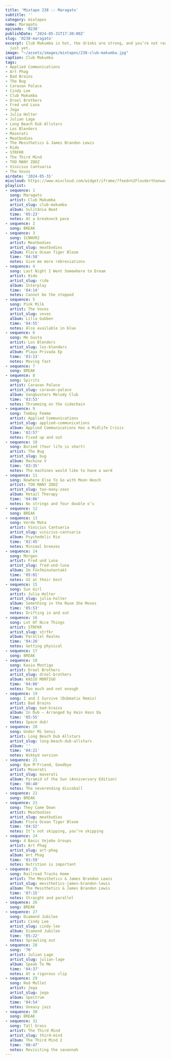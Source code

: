 ```yaml
---
title: 'Mixtape 238 :: Maragato'
subtitle: ''
category: mixtapes
name: Maragato
episode: '0238'
publishDate: '2024-05-31T17:30:00Z'
slug: '0238-maragato'
excerpt: Club Makumba is hot, the drinks are strong, and you’re not ready to leave
  just yet.
image: "~/assets/images/mixtapes/238-club-makumba.jpg"
caption: Club Makumba
tags:
- Applied Communications
- Art Phag
- Bad Brains
- The Bug
- Caravan Palace
- Cindy Lee
- Club Makumba
- Drool Brothers
- Fred und Luna
- Jega
- Julia Holter
- Julian Lage
- Long Beach Dub Allstars
- Los Blenders
- Maserati
- Meatbodies
- The Messthetics & James Brandon Lewis
- Ride
- STRFKR
- The Third Mind
- TOO MANY ZOOZ
- Vinicius Cantuaria
- The Vovos
airdate: '2024-05-31'
mixcloud: https://www.mixcloud.com/widget/iframe/?feed=%2Flouderthanwar%2Fthe-final-hour-238-maragato-2024-05-31%2F&hide_artwork=1&hide_cover=1&light=1
playlist:
- sequence: 1
  song: Maragato
  artist: Club Makumba
  artist_slug: club-makumba
  album: Sulitânia Beat
  time: '05:23'
  notes: At a breakneck pace
- sequence: 2
  song: BREAK
- sequence: 3
  song: ICNNVR2
  artist: Meatbodies
  artist_slug: meatbodies
  album: Flora Ocean Tiger Bloom
  time: '04:58'
  notes: Give me more rebreviations
- sequence: 4
  song: Last Night I Went Somewhere to Dream
  artist: Ride
  artist_slug: ride
  album: Interplay
  time: '04:14'
  notes: Cannot be the stopped
- sequence: 5
  song: Pink Milk
  artist: The Vovos
  artist_slug: vovos
  album: Lilla Gubben
  time: '04:55'
  notes: Also available in blue
- sequence: 6
  song: Me Gusta
  artist: Los Blenders
  artist_slug: los-blenders
  album: Playa Privada Ep
  time: '03:13'
  notes: Moving fast
- sequence: 7
  song: BREAK
- sequence: 8
  song: Spirits
  artist: Caravan Palace
  artist_slug: caravan-palace
  album: Gangbusters Melody Club
  time: '03:53'
  notes: Thrumming on the sidechain
- sequence: 9
  song: Tomboy Femme
  artist: Applied Communications
  artist_slug: applied-communications
  album: Applied Communications Has a Midlife Crisis
  time: '02:57'
  notes: Fixed up and out
- sequence: 10
  song: Buried (Your life is short)
  artist: The Bug
  artist_slug: bug
  album: Machine V
  time: '03:35'
  notes: The machines would like to have a word
- sequence: 11
  song: Nowhere Else To Go with Moon Hooch
  artist: TOO MANY ZOOZ
  artist_slug: too-many-zooz
  album: Retail Therapy
  time: '04:06'
  notes: No strings and four double o’s
- sequence: 12
  song: BREAK
- sequence: 13
  song: Verde Mata
  artist: Vinicius Cantuaria
  artist_slug: vinicius-cantuaria
  album: Psychedelic Rio
  time: '02:45'
  notes: Minimal breezes
- sequence: 14
  song: Morgen
  artist: Fred und Luna
  artist_slug: fred-und-luna
  album: Im Fünfminutentakt
  time: '05:01'
  notes: U2 at their best
- sequence: 15
  song: Sun Girl
  artist: Julia Holter
  artist_slug: julia-holter
  album: Something in the Room She Moves
  time: '05:53'
  notes: Drifting in and out
- sequence: 16
  song: Lot Of Nice Things
  artist: STRFKR
  artist_slug: strfkr
  album: Parallel Realms
  time: '04:26'
  notes: Getting physical
- sequence: 17
  song: BREAK
- sequence: 18
  song: Kasio Montigo
  artist: Drool Brothers
  artist_slug: drool-brothers
  album: KASIO MONTIGO
  time: '04:08'
  notes: Too much and not enough
- sequence: 19
  song: I and I Survive (Dubmatix Remix)
  artist: Bad Brains
  artist_slug: bad-brains
  album: In Dub – Arranged by Kein Hass Da
  time: '05:55'
  notes: Space dub!
- sequence: 20
  song: Under Mi Sensi
  artist: Long Beach Dub Allstars
  artist_slug: long-beach-dub-allstars
  album: ''
  time: '04:21'
  notes: Wikkyd version
- sequence: 21
  song: Bye M'Friend, Goodbye
  artist: Maserati
  artist_slug: maserati
  album: Pyramid of the Sun (Anniversary Edition)
  time: '06:40'
  notes: The neverending discoball
- sequence: 22
  song: BREAK
- sequence: 23
  song: They Came Down
  artist: Meatbodies
  artist_slug: meatbodies
  album: Flora Ocean Tiger Bloom
  time: '04:52'
  notes: It’s not skipping, you’re skipping
- sequence: 24
  song: 4 Basic Vejebo Groups
  artist: Art Phag
  artist_slug: art-phag
  album: Art Phag
  time: '01:59'
  notes: Nutrition is important
- sequence: 25
  song: Railroad Tracks Home
  artist: The Messthetics & James Brandon Lewis
  artist_slug: messthetics-james-brandon-lewis
  album: The Messthetics & James Brandon Lewis
  time: '07:15'
  notes: Straight and parallel
- sequence: 26
  song: BREAK
- sequence: 27
  song: Diamond Jubilee
  artist: Cindy Lee
  artist_slug: cindy-lee
  album: Diamond Jubilee
  time: '05:22'
  notes: Sprawling out
- sequence: 28
  song: '76'
  artist: Julian Lage
  artist_slug: julian-lage
  album: Speak To Me
  time: '04:37'
  notes: At a rigorous clip
- sequence: 29
  song: Red Mullet
  artist: Jega
  artist_slug: jega
  album: Spectrum
  time: '04:54'
  notes: Uneasy jazz
- sequence: 30
  song: BREAK
- sequence: 31
  song: Tall Grass
  artist: The Third Mind
  artist_slug: third-mind
  album: The Third Mind 2
  time: '08:47'
  notes: Revisiting the savannah
---
```


